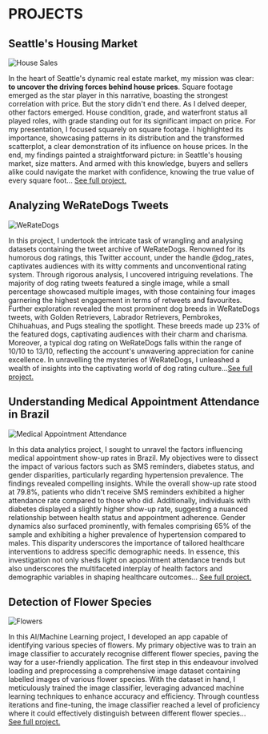 # PROJECTS

## Seattle's Housing Market
![House Sales](https://cdn.gobankingrates.com/wp-content/uploads/2017/12/9b-home-sold-iStock-154050490.jpg?webp=1&w=675&quality=75)

In the heart of Seattle's dynamic real estate market, my mission was clear: <b>to uncover the driving forces behind house prices</b>. Square footage emerged as the star player in this narrative, boasting the strongest correlation with price. But the story didn't end there. As I delved deeper, other factors emerged. House condition, grade, and waterfront status all played roles, with grade standing out for its significant impact on price. For my presentation, I focused squarely on square footage. I highlighted its importance, showcasing patterns in its distribution and the transformed scatterplot, a clear demonstration of its influence on house prices.
In the end, my findings painted a straightforward picture: in Seattle's housing market, size matters. And armed with this knowledge, buyers and sellers alike could navigate the market with confidence, knowing the true value of every square foot... [See full project.](https://github.com/abdulwasiuabdulraheem/House-Sales-Data-Exploration/blob/main/Part_I_exploration.ipynb)

## Analyzing WeRateDogs Tweets
![WeRateDogs](https://i.pinimg.com/736x/f8/14/91/f814913ff92624b0f1167ec41e0d1891.jpg)

In this project, I undertook the intricate task of wrangling and analysing datasets containing the tweet archive of WeRateDogs. Renowned for its humorous dog ratings, this Twitter account, under the handle @dog_rates, captivates audiences with its witty comments and unconventional rating system. Through rigorous analysis, I uncovered intriguing revelations. The majority of dog rating tweets featured a single image, while a small percentage showcased multiple images, with those containing four images garnering the highest engagement in terms of retweets and favourites. Further exploration revealed the most prominent dog breeds in WeRateDogs tweets, with Golden Retrievers, Labrador Retrievers, Pembrokes, Chihuahuas, and Pugs stealing the spotlight. These breeds made up 23% of the featured dogs, captivating audiences with their charm and charisma. Moreover, a typical dog rating on WeRateDogs falls within the range of 10/10 to 13/10, reflecting the account's unwavering appreciation for canine excellence. In unravelling the mysteries of WeRateDogs, I unleashed a wealth of insights into the captivating world of dog rating culture...[See full project.](https://github.com/abdulwasiuabdulraheem/twitter-archive-data-wrangling-udacity/blob/main/wrangle_act.ipynb)  

## Understanding Medical Appointment Attendance in Brazil
![Medical Appointment Attendance](https://rioonwatch.org/wp-content/uploads/2013/07/filaemhospital.jpg) 

In this data analytics project, I sought to unravel the factors influencing medical appointment show-up rates in Brazil. My objectives were to dissect the impact of various factors such as SMS reminders, diabetes status, and gender disparities, particularly regarding hypertension prevalence. The findings revealed compelling insights. While the overall show-up rate stood at 79.8%, patients who didn't receive SMS reminders exhibited a higher attendance rate compared to those who did. Additionally, individuals with diabetes displayed a slightly higher show-up rate, suggesting a nuanced relationship between health status and appointment adherence. Gender dynamics also surfaced prominently, with females comprising 65% of the sample and exhibiting a higher prevalence of hypertension compared to males. This disparity underscores the importance of tailored healthcare interventions to address specific demographic needs. In essence, this investigation not only sheds light on appointment attendance trends but also underscores the multifaceted interplay of health factors and demographic variables in shaping healthcare outcomes... [See full project.](https://github.com/abdulwasiuabdulraheem/Investigation-of-Medical-Appointment-Dataset/blob/main/Investigate_a_Dataset.ipynb)

## Detection of Flower Species
![Flowers](https://miro.medium.com/v2/resize:fit:640/format:webp/0*rhP_m_pskOF_MUad)

In this AI/Machine Learning project, I developed an app capable of identifying various species of flowers. My primary objective was to train an image classifier to accurately recognise different flower species, paving the way for a user-friendly application. The first step in this endeavour involved loading and preprocessing a comprehensive image dataset containing labelled images of various flower species. With the dataset in hand, I meticulously trained the image classifier, leveraging advanced machine learning techniques to enhance accuracy and efficiency. Through countless iterations and fine-tuning, the image classifier reached a level of proficiency where it could effectively distinguish between different flower species... [See full project.](https://github.com/abdulwasiuabdulraheem/AI_programming_with_python/blob/main/Image%20Classifier%20Project.ipynb)




